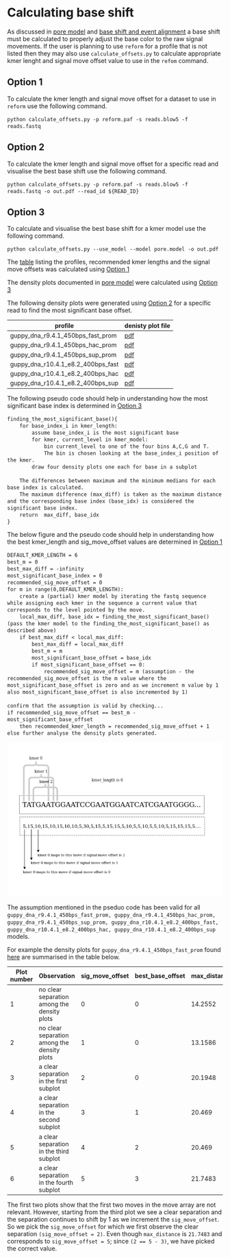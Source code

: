 # Calculating base shift

As discussed in [pore model](pore_model.md) and [base shift and event alignment](base_shift_and_eventalignment.md) a base shift must be calculated to properly adjust the base color to the raw signal movements.
If the user is planning to use `reform` for a profile that is not listed then they may also use `calculate_offsets.py` to calculate appropriate kmer lenght and signal move offset value to use in the `refom` command.

## Option 1
To calculate the kmer length  and signal move offset for a dataset to use in `reform` use the following command.
```
python calculate_offsets.py -p reform.paf -s reads.blow5 -f reads.fastq
```

## Option 2
To calculate the kmer length  and signal move offset for a specific read and visualise the best base shift use the following command.
```
python calculate_offsets.py -p reform.paf -s reads.blow5 -f reads.fastq -o out.pdf --read_id ${READ_ID} 
```

## Option 3
To calculate and visualise the best base shift for a kmer model use the following command.
```
python calculate_offsets.py --use_model --model pore.model -o out.pdf 
```

The [table](reform.md/#precomputed-kmer-lengths-and-signal-moves-offsets) listing the profiles, recommended kmer lengths and the signal move offsets was calculated using [Option 1](#option-1)

The density plots documented in [pore model](pore_model.md) were calculated using [Option 3](#option-3)

The following density plots were generated using [Option 2](#option-2) for a specific read to find the most significant base offset.

| profile                            | denisty plot file                                                                              |
|------------------------------------|------------------------------------------------------------------------------------------------|
| guppy_dna_r9.4.1_450bps_fast_prom  |  [pdf](density_plots/8e1a33c4-af69-471c-a115-6428c8bf63df_dna_r9.4.1_450bps_fast_prom.cfg.pdf) |
| guppy_dna_r9.4.1_450bps_hac_prom   |   [pdf](density_plots/8e1a33c4-af69-471c-a115-6428c8bf63df_dna_r9.4.1_450bps_hac_prom.cfg.pdf) |
| guppy_dna_r9.4.1_450bps_sup_prom   |   [pdf](density_plots/8e1a33c4-af69-471c-a115-6428c8bf63df_dna_r9.4.1_450bps_sup_prom.cfg.pdf) |
| guppy_dna_r10.4.1_e8.2_400bps_fast | [pdf](density_plots/35142bde-548d-4f55-bf50-21c4cdd254da_dna_r10.4.1_e8.2_400bps_fast.cfg.pdf) |
| guppy_dna_r10.4.1_e8.2_400bps_hac  |  [pdf](density_plots/35142bde-548d-4f55-bf50-21c4cdd254da_dna_r10.4.1_e8.2_400bps_hac.cfg.pdf) |
| guppy_dna_r10.4.1_e8.2_400bps_sup  |  [pdf](density_plots/35142bde-548d-4f55-bf50-21c4cdd254da_dna_r10.4.1_e8.2_400bps_sup.cfg.pdf) |

The following pseudo code should help in understanding how the most significant base index is determined in [Option 3](#option-3)
````
finding_the_most_significant_base(){
    for base_index_i in kmer_length:
        assume base_index_i is the most significant base
        for kmer, current_level in kmer_model:
            bin current_level to one of the four bins A,C,G and T. 
            The bin is chosen looking at the base_index_i position of the kmer.
        draw four density plots one each for base in a subplot
        
    The differences between maximum and the minimum medians for each base index is calculated.
    The maximum difference (max_diff) is taken as the maximum distance and the corresponding base index (base_idx) is considered the significant base index.
    return  max_diff, base_idx
}
````

The below figure and the pseudo code should help in understanding how the best kmer_length and sig_move_offset values are determined in [Option 1](#option-1)
````
DEFAULT_KMER_LENGTH = 6
best_m = 0
best_max_diff = -infinity
most_significant_base_index = 0
recommended_sig_move_offset = 0
for m in range(0,DEFAULT_KMER_LENGTH):
    create a (partial) kmer model by iterating the fastq sequence while assigning each kmer in the sequence a current value that corresponds to the level pointed by the move.
    local_max_diff, base_idx = finding_the_most_significant_base() (pass the kmer model to the finding_the_most_significant_base() as described above)
    if best_max_diff < local_max_diff:
        best_max_diff = local_max_diff
        best_m = m
        most_significant_base_offset = base_idx
        if most_significant_base_offset == 0:
            recommended_sig_move_offset = m (assumption - the recommended_sig_move_offset is the m value where the most_significant_base_offset is zero and as we increment m value by 1 also most_significant_base_offset is also incremented by 1)

confirm that the assumption is valid by checking...
if recommended_sig_move_offset == best_m - most_significant_base_offset
    then recommended_kmer_length = recommended_sig_move_offset + 1
else further analyse the density plots generated.
````

![image](figures/calculate_offsets/calculate_offsets.png)

The assumption mentioned in the pseduo code has been valid for all `guppy_dna_r9.4.1_450bps_fast_prom, guppy_dna_r9.4.1_450bps_hac_prom, guppy_dna_r9.4.1_450bps_sup_prom, guppy_dna_r10.4.1_e8.2_400bps_fast, guppy_dna_r10.4.1_e8.2_400bps_hac, guppy_dna_r10.4.1_e8.2_400bps_sup` models.

For example the density plots for `guppy_dna_r9.4.1_450bps_fast_prom` found [here](density_plots/8e1a33c4-af69-471c-a115-6428c8bf63df_dna_r9.4.1_450bps_fast_prom.cfg.pdf) are summarised in the table below.

| Plot number | Observation                                 | sig_move_offset   | best_base_offset | max_distance |
|-------------|---------------------------------------------|-------------------|------------------|--------------|
| 1           | no clear separation among the density plots | 0                 | 0                | 14.2552      |
| 2           | no clear separation among the density plots | 1                 | 0                | 13.1586      |
| 3           | a clear separation in the first subplot     | 2                 | 0                | 20.1948      |
| 4           | a clear separation in the second subplot    | 3                 | 1                | 20.469       |
| 5           | a clear separation in the third subplot     | 4                 | 2                | 20.469       |
| 6           | a clear separation in the fourth subplot    | 5                 | 3                | 21.7483      |

The first two plots show that the first two moves in the move array are not relevant.
However, starting from the third plot we see a clear separation and the separation continues to shift by 1 as we increment the `sig_move_offset`.
So we pick the `sig_move_offset` for which we first observe the clear separation `(sig_move_offset = 2)`.
Even though `max_distance` is `21.7483` and corresponds to `sig_move_offset = 5`; since `(2 == 5 - 3)`, we have picked the correct value.